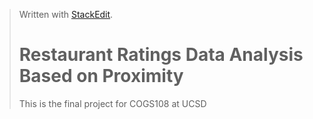 ﻿


> Written with [StackEdit](https://stackedit.io/).
> # Restaurant Ratings Data Analysis Based on Proximity
> This is the final project for COGS108 at UCSD
> 
